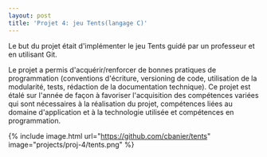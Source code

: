 ```yaml
---
layout: post
title: 'Projet 4: jeu Tents(langage C)'
---
```


Le but du projet était d'implémenter le jeu Tents guidé par un professeur et en utilisant Git.

Le projet a permis d'acquérir/renforcer de bonnes pratiques de programmation (conventions d'écriture, versioning de code, utilisation de la modularité, tests, rédaction de la documentation technique). Ce projet est étalé sur l'année de façon à favoriser l'acquisition des compétences variées qui sont nécessaires à la réalisation du projet, compétences liées au domaine d'application et à la technologie utilisée et compétences en programmation.

{% include image.html url="https://github.com/cbanier/tents" image="projects/proj-4/tents.png" %}
